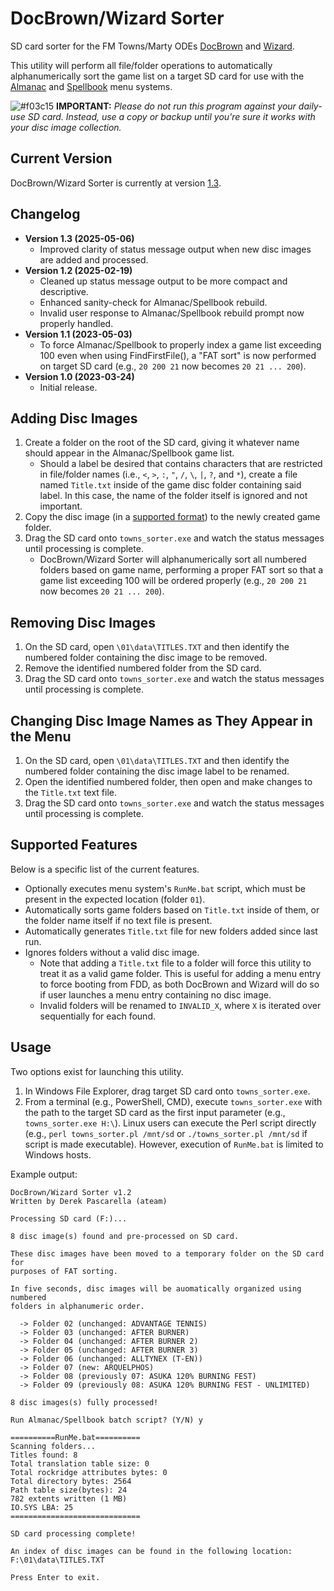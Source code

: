 # DocBrown/Wizard Sorter
SD card sorter for the FM Towns/Marty ODEs [DocBrown](https://gdemu.wordpress.com/details/docbrown-details/) and [Wizard](https://gdemu.wordpress.com/details/wizard-details/).

This utility will perform all file/folder operations to automatically alphanumerically sort the game list on a target SD card for use with the [Almanac](https://gdemu.wordpress.com/operation/docbrown-operation/) and [Spellbook](https://gdemu.wordpress.com/operation/wizard-operation/) menu systems.

![#f03c15](https://i.imgur.com/XsUAGA0.png) **IMPORTANT:** *Please do not run this program against your daily-use SD card. Instead, use a copy or backup until you're sure it works with your disc image collection.*

## Current Version
DocBrown/Wizard Sorter is currently at version [1.3](https://github.com/DerekPascarella/DocBrown-Wizard-Sorter/raw/main/towns_sorter.exe).

## Changelog
* **Version 1.3 (2025-05-06)**
  * Improved clarity of status message output when new disc images are added and processed.
* **Version 1.2 (2025-02-19)**
  * Cleaned up status message output to be more compact and descriptive.
  * Enhanced sanity-check for Almanac/Spellbook rebuild.
  * Invalid user response to Almanac/Spellbook rebuild prompt now properly handled.
* **Version 1.1 (2023-05-03)**
  * To force Almanac/Spellbook to properly index a game list exceeding 100 even when using FindFirstFile(), a "FAT sort" is now performed on target SD card (e.g., `20 200 21` now becomes `20 21 ... 200`).
* **Version 1.0 (2023-03-24)**
  * Initial release.

## Adding Disc Images
1. Create a folder on the root of the SD card, giving it whatever name should appear in the Almanac/Spellbook game list.
   - Should a label be desired that contains characters that are restricted in file/folder names (i.e., `<`, `>`, `:`, `"`, `/`, `\`, `|`, `?`, and `*`), create a file named `Title.txt` inside of the game disc folder containing said label. In this case, the name of the folder itself is ignored and not important.
3. Copy the disc image (in a [supported format](https://gdemu.wordpress.com/details/docbrown-details/)) to the newly created game folder.
4. Drag the SD card onto `towns_sorter.exe` and watch the status messages until processing is complete.
   - DocBrown/Wizard Sorter will alphanumerically sort all numbered folders based on game name, performing a proper FAT sort so that a game list exceeding 100 will be ordered properly (e.g., `20 200 21` now becomes `20 21 ... 200`).

## Removing Disc Images
1. On the SD card, open `\01\data\TITLES.TXT` and then identify the numbered folder containing the disc image to be removed.
2. Remove the identified numbered folder from the SD card.
3. Drag the SD card onto `towns_sorter.exe` and watch the status messages until processing is complete.

## Changing Disc Image Names as They Appear in the Menu
1. On the SD card, open `\01\data\TITLES.TXT` and then identify the numbered folder containing the disc image label to be renamed.
2. Open the identified numbered folder, then open and make changes to the `Title.txt` text file.
3. Drag the SD card onto `towns_sorter.exe` and watch the status messages until processing is complete.

## Supported Features
Below is a specific list of the current features.

* Optionally executes menu system's `RunMe.bat` script, which must be present in the expected location (folder `01`).
* Automatically sorts game folders based on `Title.txt` inside of them, or the folder name itself if no text file is present.
* Automatically generates `Title.txt` file for new folders added since last run.
* Ignores folders without a valid disc image.
  * Note that adding a `Title.txt` file to a folder will force this utility to treat it as a valid game folder. This is useful for adding a menu entry to force booting from FDD, as both DocBrown and Wizard will do so if user launches a menu entry containing no disc image.
  * Invalid folders will be renamed to `INVALID_X`, where `X` is iterated over sequentially for each found.

## Usage
Two options exist for launching this utility.

1. In Windows File Explorer, drag target SD card onto `towns_sorter.exe`.
2. From a terminal (e.g., PowerShell, CMD), execute `towns_sorter.exe` with the path to the target SD card as the first input parameter (e.g., `towns_sorter.exe H:\`).  Linux users can execute the Perl script directly (e.g., `perl towns_sorter.pl /mnt/sd` or `./towns_sorter.pl /mnt/sd` if script is made executable). However, execution of `RunMe.bat` is limited to Windows hosts.

Example output:

```
DocBrown/Wizard Sorter v1.2
Written by Derek Pascarella (ateam)

Processing SD card (F:)...

8 disc image(s) found and pre-processed on SD card.

These disc images have been moved to a temporary folder on the SD card for
purposes of FAT sorting.

In five seconds, disc images will be auomatically organized using numbered
folders in alphanumeric order.

  -> Folder 02 (unchanged: ADVANTAGE TENNIS)
  -> Folder 03 (unchanged: AFTER BURNER)
  -> Folder 04 (unchanged: AFTER BURNER 2)
  -> Folder 05 (unchanged: AFTER BURNER 3)
  -> Folder 06 (unchanged: ALLTYNEX (T-EN))
  -> Folder 07 (new: ARQUELPHOS)
  -> Folder 08 (previously 07: ASUKA 120% BURNING FEST)
  -> Folder 09 (previously 08: ASUKA 120% BURNING FEST - UNLIMITED)

8 disc images(s) fully processed!

Run Almanac/Spellbook batch script? (Y/N) y

==========RunMe.bat==========
Scanning folders...
Titles found: 8
Total translation table size: 0
Total rockridge attributes bytes: 0
Total directory bytes: 2564
Path table size(bytes): 24
782 extents written (1 MB)
IO.SYS LBA: 25
=============================

SD card processing complete!

An index of disc images can be found in the following location:
F:\01\data\TITLES.TXT

Press Enter to exit.
```
